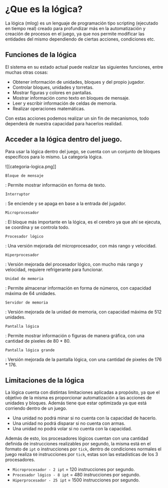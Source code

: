 # ¿Que es la lógica?

La lógica (mlog) es un lenguaje de programación tipo scripting (ejecutado en tiempo real) creado para profundizar más en la automatización y creación de procesos en el juego, ya que nos permite modificar las entidades del mismo dependiendo de ciertas acciones, condiciones etc.

## Funciones de la lógica

El sistema en su estado actual puede realizar las siguientes funciones, entre muchas otras cosas:

* Obtener información de unidades, bloques y del propio jugador.
* Controlar bloques, unidades y torretas.
* Mostrar figuras y colores en pantallas.
* Mostrar información como texto en bloques de mensaje.
* Leer y escribir información de celdas de memoria.
* Realizar operaciones matemáticas.

Con estas acciones podemos realizar un sin fin de mecanismos, todo dependerá de nuestra capacidad para hacerlos realidad. 

## Acceder a la lógica dentro del juego.

Para usar la lógica dentro del juego, se cuenta con un conjunto de bloques específicos para lo mismo. La categoría lógica.

![[categoria-logica.png]]

`Bloque de mensaje`

: Permite mostrar información en forma de texto.

`Interruptor`

: Se enciende y se apaga en base a la entrada del jugador.

`Microprocesador`

: El bloque más importante en la lógica, es el cerebro ya que ahí se ejecuta, se coordina y se controla todo.

`Procesador lógico`

: Una versión mejorada del microprocesador, con más rango y velocidad.

`Hiperprocesador`

: Versión mejorada del procesador lógico, con mucho más rango y velocidad, requiere refrigerante para funcionar.

`Unidad de memoria`

: Permite almacenar información en forma de números, con capacidad máxima de 64 unidades.

`Servidor de memoria`

: Versión mejorada de la unidad de memoria, con capacidad máxima de 512 unidades.

`Pantalla lógica`

: Permite mostrar información o figuras de manera gráfica, con una cantidad de pixeles de 80 * 80.

`Pantalla lógica grande`

: Versión mejorada de la pantalla lógica, con una cantidad de pixeles de 176 * 176.

## Limitaciones de la lógica

La lógica cuenta con distintas limitaciones aplicadas a propósito, ya que el objetivo de la misma es proporcionar automatización a las acciones de unidades y bloques. Además tiene que estar optimizada ya que está corriendo dentro de un juego.

* Una unidad no podrá minar si no cuenta con la capacidad de hacerlo.
* Una unidad no podrá disparar si no cuenta con armas.
* Una unidad no podrá volar si no cuenta con la capacidad.


Además de esto, los procesadores lógicos cuentan con una cantidad definida de instrucciones realizables por segundo, la misma está en el formato de `ipt` o instrucciones por `tick`, dentro de condiciones normales el juego realiza `60` instrucciones por `tick`, estas son las estadísticas de los 3 procesadores.

* `Microprocesador - 2 ipt` = 120 instrucciones por segundo.
* `Procesador lógico - 8 ipt` = 480 instrucciones por segundo.
* `Hiperprocesador - 25 ipt` = 1500 instrucciones por segundo.